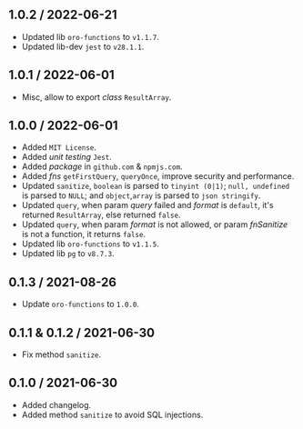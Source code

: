 ## 1.0.2 / 2022-06-21
* Updated lib `oro-functions` to `v1.1.7`.
* Updated lib-dev `jest` to `v28.1.1`.

## 1.0.1 / 2022-06-01
* Misc, allow to export _class_ `ResultArray`.

## 1.0.0 / 2022-06-01
* Added `MIT License`.
* Added _unit testing_ `Jest`.
* Added _package_ in `github.com` & `npmjs.com`.
* Added _fns_ `getFirstQuery`, `queryOnce`, improve security and performance.
* Updated `sanitize`, `boolean` is parsed to `tinyint (0|1)`; `null, undefined` is parsed to `NULL`; and `object`,`array` is parsed to `json stringify`.
* Updated `query`, when param _query_ failed and _format_ is `default`, it's returned `ResultArray`, else returned `false`.
* Updated `query`, when param _format_ is not allowed, or param _fnSanitize_ is not a function, it returns `false`.
* Updated lib `oro-functions` to `v1.1.5`.
* Updated lib `pg` to `v8.7.3`.

## 0.1.3 / 2021-08-26
* Update `oro-functions` to `1.0.0`.

## 0.1.1 & 0.1.2 / 2021-06-30
* Fix method `sanitize`.

## 0.1.0 / 2021-06-30
* Added changelog.
* Added method `sanitize` to avoid SQL injections.
